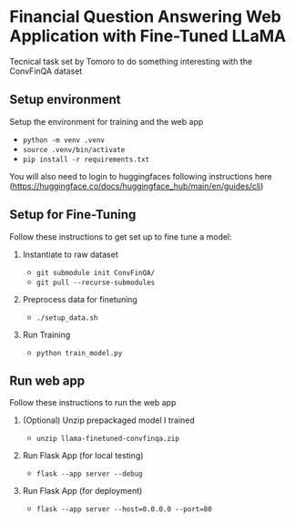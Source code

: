 # Financial Question Answering Web Application with Fine-Tuned LLaMA
Tecnical task set by Tomoro to do something interesting with the ConvFinQA dataset

## Setup environment
Setup the environment for training and the web app
 - `python -m venv .venv`
 - `source .venv/bin/activate`
 - `pip install -r requirements.txt`

You will also need to login to huggingfaces following instructions here (https://huggingface.co/docs/huggingface_hub/main/en/guides/cli) 

## Setup for Fine-Tuning
Follow these instructions to get set up to fine tune a model:

1. Instantiate to raw dataset
    - `git submodule init ConvFinQA/`
    - `git pull --recurse-submodules`

2. Preprocess data for finetuning
    - `./setup_data.sh`

3. Run Training
    - `python train_model.py`

## Run web app
Follow these instructions to run the web app

1. (Optional) Unzip prepackaged model I trained
    - `unzip llama-finetuned-convfinqa.zip`

2. Run Flask App (for local testing)
    - `flask --app server --debug`

3. Run Flask App (for deployment)
    - `flask --app server --host=0.0.0.0 --port=80`
